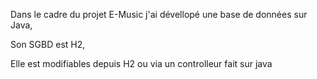 Dans le cadre du projet E-Music j'ai dévellopé une base de données sur Java,


Son SGBD est H2, 


Elle est modifiables depuis H2 ou via un controlleur fait sur java